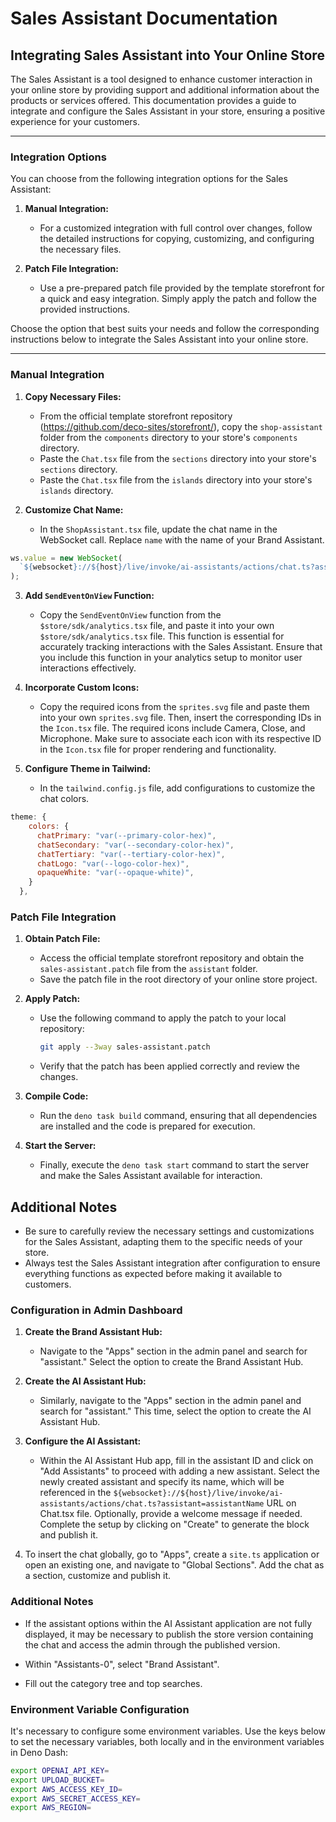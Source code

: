 # Sales Assistant Documentation


## Integrating Sales Assistant into Your Online Store

The Sales Assistant is a tool designed to enhance customer interaction in your
online store by providing support and additional information about the products
or services offered. This documentation provides a guide to integrate and
configure the Sales Assistant in your store, ensuring a positive experience for
your customers.

---

### Integration Options

You can choose from the following integration options for the Sales Assistant:

1. **Manual Integration:**
   - For a customized integration with full control over changes, follow the
     detailed instructions for copying, customizing, and configuring the
     necessary files.

2. **Patch File Integration:**
   - Use a pre-prepared patch file provided by the template storefront for a
     quick and easy integration. Simply apply the patch and follow the provided
     instructions.

Choose the option that best suits your needs and follow the corresponding
instructions below to integrate the Sales Assistant into your online store.

---

### Manual Integration

1. **Copy Necessary Files:**
   - From the official template storefront repository
     (https://github.com/deco-sites/storefront/), copy the `shop-assistant`
     folder from the `components` directory to your store's `components`
     directory.
   - Paste the `Chat.tsx` file from the `sections` directory into your store's
     `sections` directory.
   - Paste the `Chat.tsx` file from the `islands` directory into your store's
     `islands` directory.

2. **Customize Chat Name:**
   - In the `ShopAssistant.tsx` file, update the chat name in the WebSocket call. Replace
     `name` with the name of your Brand Assistant.

```typescript
ws.value = new WebSocket(
  `${websocket}://${host}/live/invoke/ai-assistants/actions/chat.ts?assistant=name`,
);
```

3. **Add `SendEventOnView` Function:**
   - Copy the `SendEventOnView` function from the `$store/sdk/analytics.tsx`
     file, and paste it into your own `$store/sdk/analytics.tsx` file. This
     function is essential for accurately tracking interactions with the Sales
     Assistant. Ensure that you include this function in your analytics setup to
     monitor user interactions effectively.

4. **Incorporate Custom Icons:**
   - Copy the required icons from the `sprites.svg` file and paste them into
     your own `sprites.svg` file. Then, insert the corresponding IDs in the
     `Icon.tsx` file. The required icons include Camera, Close, and Microphone.
     Make sure to associate each icon with its respective ID in the `Icon.tsx`
     file for proper rendering and functionality.

5. **Configure Theme in Tailwind:**
   - In the `tailwind.config.js` file, add configurations to customize the chat
     colors.

```javascript
theme: {
    colors: {
      chatPrimary: "var(--primary-color-hex)",
      chatSecondary: "var(--secondary-color-hex)",
      chatTertiary: "var(--tertiary-color-hex)",
      chatLogo: "var(--logo-color-hex)",
      opaqueWhite: "var(--opaque-white)",
    }
  },
```

### Patch File Integration

1. **Obtain Patch File:**
   - Access the official template storefront repository and obtain the
     `sales-assistant.patch` file from the `assistant` folder.
   - Save the patch file in the root directory of your online store project.

2. **Apply Patch:**
   - Use the following command to apply the patch to your local repository:
     ```bash
     git apply --3way sales-assistant.patch
     ```
   - Verify that the patch has been applied correctly and review the changes.

3. **Compile Code:**
   - Run the `deno task build` command, ensuring that all dependencies are
     installed and the code is prepared for execution.

4. **Start the Server:**
   - Finally, execute the `deno task start` command to start the server and make
     the Sales Assistant available for interaction.

## Additional Notes

- Be sure to carefully review the necessary settings and customizations for the
  Sales Assistant, adapting them to the specific needs of your store.
- Always test the Sales Assistant integration after configuration to ensure
  everything functions as expected before making it available to customers.

### Configuration in Admin Dashboard

1. **Create the Brand Assistant Hub:**
   - Navigate to the "Apps" section in the admin panel and search for
     "assistant." Select the option to create the Brand Assistant Hub.

2. **Create the AI Assistant Hub:**
   - Similarly, navigate to the "Apps" section in the admin panel and search for
     "assistant." This time, select the option to create the AI Assistant Hub.

3. **Configure the AI Assistant:**
   - Within the AI Assistant Hub app, fill in the assistant ID and click on "Add
     Assistants" to proceed with adding a new assistant. Select the newly
     created assistant and specify its name, which will be referenced in the
     `${websocket}://${host}/live/invoke/ai-assistants/actions/chat.ts?assistant=assistantName`
     URL on Chat.tsx file. Optionally, provide a welcome message if needed.
     Complete the setup by clicking on "Create" to generate the block and
     publish it.

4. To insert the chat globally, go to "Apps", create a `site.ts` application or
   open an existing one, and navigate to "Global Sections". Add the chat as a
   section, customize and publish it.

### Additional Notes

- If the assistant options within the AI Assistant application are not fully
  displayed, it may be necessary to publish the store version containing the
  chat and access the admin through the published version.

- Within "Assistants-0", select "Brand Assistant".

- Fill out the category tree and top searches.

### Environment Variable Configuration

It's necessary to configure some environment variables. Use the keys below to
set the necessary variables, both locally and in the environment variables in
Deno Dash:

```bash
export OPENAI_API_KEY=
export UPLOAD_BUCKET=
export AWS_ACCESS_KEY_ID=
export AWS_SECRET_ACCESS_KEY=
export AWS_REGION=
```
